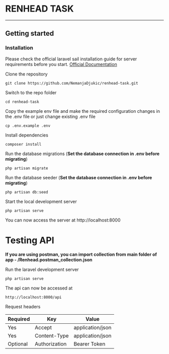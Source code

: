 # RENHEAD TASK

----------

## Getting started

### Installation

Please check the official laravel sail installation guide for server requirements before you start. [Official Documentation](https://laravel.com/docs/9.x/sail#installation)

Clone the repository

    git clone https://github.com/NemanjaDjukic/renhead-task.git

Switch to the repo folder

    cd renhead-task

Copy the example env file and make the required configuration changes in the .env file or just change existing .env file

    cp .env.example .env

Install dependencies

    composer install

Run the database migrations (**Set the database connection in .env before migrating**)

    php artisan migrate

Run the database seeder (**Set the database connection in .env before migrating**)

    php artisan db:seed

Start the local development server

    php artisan serve

You can now access the server at http://localhost:8000

# Testing API

**If you are using postman, you can import collection from main folder of app - /Renhead.postman_collection.json**

Run the laravel development server

    php artisan serve

The api can now be accessed at

    http://localhost:8000/api

Request headers

| **Required** 	| **Key**              	 | **Value**            	 |
|----------	|------------------------|-----------------------|
| Yes      	| Accept     	     | application/json 	    |
| Yes      	| Content-Type 	         | application/json      |
| Optional 	| Authorization    	     | Bearer Token     	    |